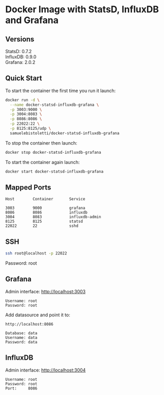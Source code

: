 # Docker Image with StatsD, InfluxDB and Grafana

## Versions

StatsD:   0.7.2  
InfluxDB: 0.9.0  
Grafana:  2.0.2  

## Quick Start

To start the container the first time you run it launch:

```sh
docker run -d \
  --name docker-statsd-influxdb-grafana \
  -p 3003:9000 \
  -p 3004:8083 \
  -p 8086:8086 \
  -p 22022:22 \
  -p 8125:8125/udp \
  samuelebistoletti/docker-statsd-influxdb-grafana
```

To stop the container then launch:

```sh
docker stop docker-statsd-influxdb-grafana
```

To start the container again launch:

```sh
docker start docker-statsd-influxdb-grafana
```

## Mapped Ports

```
Host		Container		Service

3003		9000			grafana
8086		8086			influxdb
3004		8083			influxdb-admin
8125		8125			statsd
22022		22				sshd
```
## SSH

```sh
ssh root@localhost -p 22022
```
Password: root

## Grafana

Admin interface: <http://localhost:3003>

```
Username: root
Password: root
```

Add datasource and point it to:

```
http://localhost:8086

Database: data
Username: data
Password: data
```

## InfluxDB

Admin interface: <http://localhost:3004>

```
Username: root  
Password: root  
Port:     8086
```